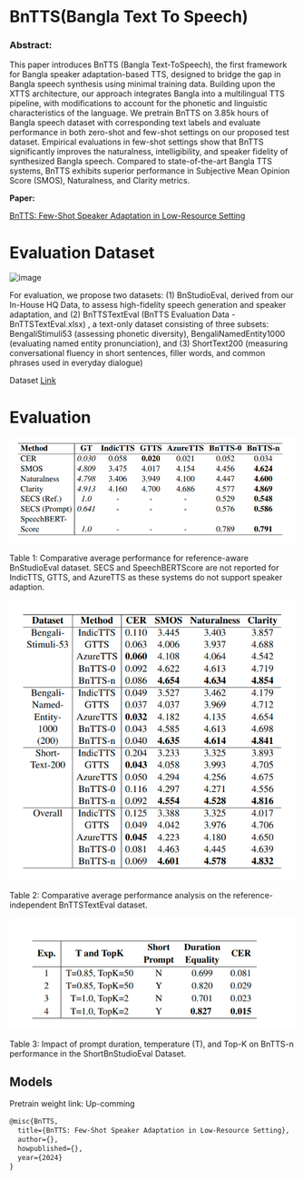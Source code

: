 # BnTTS(Bangla Text To Speech)

### Abstract:
This paper introduces BnTTS (Bangla Text-ToSpeech), the first framework for Bangla speaker adaptation-based TTS, designed to bridge the gap in Bangla speech synthesis using minimal training data. Building upon the XTTS architecture, our approach integrates Bangla into a multilingual TTS pipeline, with modifications to account for the phonetic and linguistic characteristics of the language. We pretrain BnTTS on 3.85k hours of Bangla speech dataset with corresponding text labels and evaluate performance in both zero-shot and few-shot settings on our proposed test dataset. Empirical evaluations in few-shot settings show that BnTTS significantly improves the naturalness, intelligibility, and speaker fidelity of synthesized Bangla speech. Compared to state-of-the-art Bangla TTS systems, BnTTS exhibits superior performance in Subjective Mean Opinion Score (SMOS), Naturalness, and Clarity metrics.

__Paper:__ 

[BnTTS: Few-Shot Speaker Adaptation in Low-Resource Setting](https://arxiv.org/pdf/2502.05729)


# Evaluation Dataset
		
![image](https://github.com/user-attachments/assets/f449367c-3447-4244-9acd-6dc15c8ae347)



For evaluation, we propose two datasets: (1) BnStudioEval, derived from our In-House HQ Data, to assess high-fidelity speech generation and speaker adaptation, and (2) BnTTSTextEval (BnTTS Evaluation Data - BnTTSTextEval.xlsx) , a text-only dataset consisting of three subsets: BengaliStimuli53 (assessing phonetic diversity), BengaliNamedEntity1000 (evaluating named entity pronunciation), and (3) ShortText200 (measuring conversational fluency in short sentences, filler words, and common phrases used in everyday dialogue)

Dataset [Link](https://github.com/hishab-nlp/BnTTS/tree/main/eval_data)


# Evaluation

![Alt text](docs/table_1.png)

Table 1: Comparative average performance for reference-aware BnStudioEval dataset. SECS and SpeechBERTScore are not reported for IndicTTS, GTTS, and AzureTTS as these systems do not support speaker adaption.

![Alt text](docs/table_2.png)

Table 2: Comparative average performance analysis on the reference-independent BnTTSTextEval dataset.

![Alt text](docs/table_3.png)

Table 3: Impact of prompt duration, temperature (T), and Top-K on BnTTS-n performance in the ShortBnStudioEval Dataset.


## Models

Pretrain weight link: Up-comming


```Contributor
@misc{BnTTS,
  title={BnTTS: Few-Shot Speaker Adaptation in Low-Resource Setting},
  author={},
  howpublished={},
  year={2024}
}
```






